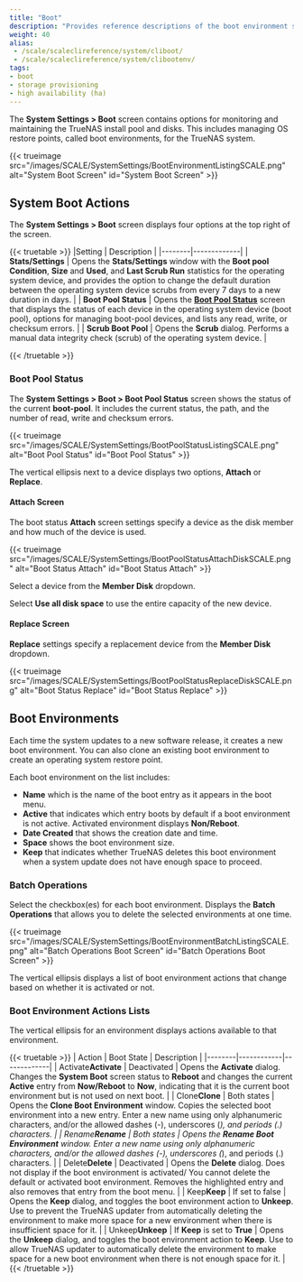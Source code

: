 ```yaml
---
title: "Boot"
description: "Provides reference descriptions of the boot environment screens and settings."
weight: 40
alias:
 - /scale/scaleclireference/system/cliboot/
 - /scale/scaleclireference/system/clibootenv/
tags:
- boot
- storage provisioning
- high availability (ha)
---
```


The **System Settings > Boot** screen contains options for monitoring and maintaining the TrueNAS install pool and disks.
This includes managing OS restore points, called boot environments, for the TrueNAS system.

{{< trueimage src="/images/SCALE/SystemSettings/BootEnvironmentListingSCALE.png" alt="System Boot Screen" id="System Boot Screen" >}}

## System Boot Actions

The **System Settings > Boot** screen displays four options at the top right of the screen.

{{< truetable >}}
|Setting | Description |
|--------|-------------|
| **Stats/Settings** | Opens the **Stats/Settings** window with the **Boot pool Condition**, **Size** and **Used**, and **Last Scrub Run** statistics for the operating system device, and provides the option to change the default duration between the operating system device scrubs from every 7 days to a new duration in days. |
| **Boot Pool Status** | Opens the **[Boot Pool Status](#boot-pool-status)** screen that displays the status of each device in the operating system device (boot pool), options for managing boot-pool devices, and lists any read, write, or checksum errors. |
| **Scrub Boot Pool** | Opens the **Scrub** dialog. Performs a manual data integrity check (scrub) of the operating system device. |

{{< /truetable >}}

### Boot Pool Status

The **System Settings > Boot > Boot Pool Status** screen shows the status of the current **boot-pool**.
It includes the current status, the path, and the number of read, write and checksum errors.

{{< trueimage src="/images/SCALE/SystemSettings/BootPoolStatusListingSCALE.png" alt="Boot Pool Status" id="Boot Pool Status" >}}

The vertical ellipsis <i class="fa fa-ellipsis-v" aria-hidden="true" title="Options"></i> next to a device displays two options, **Attach** or **Replace**.

#### Attach Screen

The boot status **Attach** screen settings specify a device as the disk member and how much of the device is used.

{{< trueimage src="/images/SCALE/SystemSettings/BootPoolStatusAttachDiskSCALE.png" alt="Boot Status Attach" id="Boot Status Attach" >}}

Select a device from the **Member Disk** dropdown.

Select **Use all disk space** to use the entire capacity of the new device.

#### Replace Screen

**Replace** settings specify a replacement device from the **Member Disk** dropdown.

{{< trueimage src="/images/SCALE/SystemSettings/BootPoolStatusReplaceDiskSCALE.png" alt="Boot Status Replace" id="Boot Status Replace" >}}

## Boot Environments

Each time the system updates to a new software release, it creates a new boot environment.
You can also clone an existing boot environment to create an operating system restore point.

Each boot environment on the list includes:

* **Name** which is the name of the boot entry as it appears in the boot menu.
* **Active** that indicates which entry boots by default if a boot environment is not active. Activated environment displays **Non/Reboot**.
* **Date Created** that shows the creation date and time.
* **Space** shows the boot environment size.
* **Keep** that indicates whether TrueNAS deletes this boot environment when a system update does not have enough space to proceed.

### Batch Operations

Select the checkbox(es) for each boot environment. Displays the **Batch Operations** that allows you to delete the selected environments at one time.

{{< trueimage src="/images/SCALE/SystemSettings/BootEnvironmentBatchListingSCALE.png" alt="Batch Operations Boot Screen" id="Batch Operations Boot Screen" >}}

The  vertical ellipsis <i class="fa fa-ellipsis-v" aria-hidden="true" title="Options"></i> displays a list of boot environment actions that change based on whether it is activated or not.

### Boot Environment Actions Lists

The vertical ellipsis <i class="fa fa-ellipsis-v" aria-hidden="true" title="Options"></i> for an environment displays actions available to that environment.

{{< truetable >}}
| Action | Boot State | Description |
|--------|------------|-------------|
| <span class="iconify" data-icon="mdi:check-decagram">Activate</span>**Activate** | Deactivated | Opens the **Activate** dialog. Changes the **System Boot** screen status to **Reboot** and changes the current **Active** entry from **Now/Reboot** to **Now**, indicating that it is the current boot environment but is not used on next boot. |
| <span class="iconify" data-icon="mdi:content-copy">Clone</span>**Clone** | Both states | Opens the **Clone Boot Environment** window. Copies the selected boot environment into a new entry. Enter a new name using only alphanumeric characters, and/or the allowed dashes (-), underscores (_), and periods (.) characters. |
| <span class="iconify" data-icon="mdi:rename-box">Rename</span>**Rename** | Both states | Opens the **Rename Boot Environment** window. Enter a new name using only alphanumeric characters, and/or the allowed dashes (-), underscores (_), and periods (.) characters. |
| <span class="iconify" data-icon="mdi:delete">Delete</span>**Delete** | Deactivated | Opens the **Delete** dialog. Does not display if the boot environment is activated/ You cannot delete the default or activated boot environment. Removes the highlighted entry and also removes that entry from the boot menu.  |
| <span class="iconify" data-icon="mdi:bookmark">Keep</span>**Keep** | If set to false | Opens the **Keep** dialog, and toggles the boot environment action to **Unkeep**. Use to prevent the TrueNAS updater from automatically deleting the environment to make more space for a new environment when there is insufficient space for it. |
| <span class="iconify" data-icon="mdi:bookmark-border">Unkeep</span>**Unkeep** | If **Keep** is set to **True** | Opens the **Unkeep** dialog, and toggles the boot environment action to **Keep**. Use to allow TrueNAS updater to automatically delete the environment to make space for a new boot environment when there is not enough space for it. |
{{< /truetable >}}
